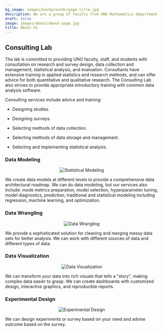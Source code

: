 ```yaml
---
bg_image: images/backgrounds/page-title.jpg
description: We are a group of faculty from UNO Mathematics department with expertise in Data Science, Statistics, Operations Research.
draft: false
image: images/about/about-page.jpg
title: About Us
---
```


## Consulting Lab

The lab is committed to providing UNO faculty, staff, and students with consultation on research and survey design, data collection and management, statistical analysis, and evaluation. Consultants have extensive training in applied statistics and research methods, and can offer advice for both quantitative and qualitative research. The Consulting Lab also strives to provide appropriate introductory training with common data analysis software.

Consulting services include advice and training:

- Designing studies.

- Designing surveys.

- Selecting methods of data collection.

- Selecting methods of data storage and management.

- Selecting and implementing statistical analysis.

### Data Modeling

<p style="text-align: center;"><img src="/images/disciplines/data-model.jpg" alt="Statistical Modeling" /></p>

We create data models at different levels to provide a comprehensive data architectural roadmap. We can do data modeling, but our services also include: mode metrics preparation, model selection, hyperparameter tuning, model diagnostics, prediction, traditional and statistical modeling including regression, machine learning, and optimization.

### Data Wrangling

<p style="text-align: center;"><img src="/images/disciplines/real.png" alt="Data Wrangling" /></p>

We provide a sophisticated solution for cleaning and merging messy data sets for better analysis. We can work with different sources of data and different types of data.

### Data Visualization

<p style="text-align: center;"><img src="/images/disciplines/data-visual.jpg" alt="Data Visualization" /></p>

We can transform your data into rich visuals that tells a "story", making complex data easier to grasp. We can create dashboards with customized design, interactive graphics, and reproducible reports.

### Experimental Design

<p style="text-align: center;"><img src="/images/disciplines/data-research.png" alt="Experimental Design" /></p>

We can design experiments or survey based on your need and advise outcome based on the survey.
